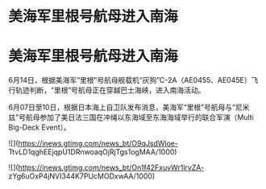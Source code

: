 # 美海军里根号航母进入南海

# 美海军里根号航母进入南海

6月14日，根据美海军“里根”号航母舰载机“灰狗”C-2A（AE0455、AE045E）飞行轨迹判断，“里根”号航母正在穿越巴士海峡，进入南海活动。

6月07日至10日，根据日本海上自卫队发布消息，美海军“里根”号航母与“尼米兹”号航母参加了美日法三国在冲绳以东海域至东海海域举行的联合军演（Multi
Big-Deck Event）。

![](https://inews.gtimg.com/news_bt/O9qJsdWloe-
TtvLD1qghEEjqpU1DRnwoaqOjRjTgs1ogMAA/1000)

![](https://inews.gtimg.com/news_bt/On1f42FxuvWr1lryZA-
zYg6uOxP4jNVI344K7PUcMODxwAA/1000)

